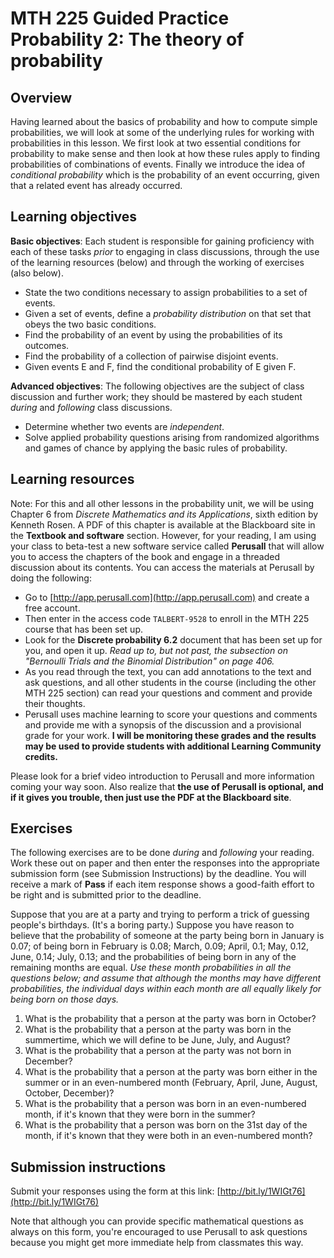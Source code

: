 # MTH 225 Guided Practice Probability 2: The theory of probability 

## Overview

Having learned about the basics of probability and how to compute simple probabilities, we will look at some of the underlying rules for working with probabilities in this lesson. We first look at two essential conditions for probability to make sense and then look at how these rules apply to finding probabilities of combinations of events. Finally we introduce the idea of _conditional probability_ which is the probability of an event occurring, given that a related event has already occurred. 

## Learning objectives

__Basic objectives__: Each student is responsible for gaining proficiency with each of these tasks _prior_ to engaging in class discussions, through the use of the learning resources (below) and through the working of exercises (also below). 

+ State the two conditions necessary to assign probabilities to a set of events. 
+ Given a set of events, define a _probability distribution_ on that set that obeys the two basic conditions.
+ Find the probability of an event by using the probabilities of its outcomes. 
+ Find the probability of a collection of pairwise disjoint events. 
+ Given events E and F, find the conditional probability of E given F. 

__Advanced objectives__: The following objectives are the subject of class discussion and further work; they should be mastered by each student _during_ and _following_ class discussions. 

+ Determine whether two events are _independent_. 
+ Solve applied probability questions arising from randomized algorithms and games of chance by applying the basic rules of probability. 

## Learning resources 

Note: For this and all other lessons in the probability unit, we will be using Chapter 6 from _Discrete Mathematics and its Applications_, sixth edition by Kenneth Rosen. A PDF of this chapter is available at the Blackboard site in the __Textbook and software__ section. However, for your reading, I am using your class to beta-test a new software service called __Perusall__ that will allow you to access the chapters of the book and engage in a threaded discussion about its contents. You can access the materials at Perusall by doing the following: 

+ Go to [http://app.perusall.com](http://app.perusall.com) and create a free account. 
+ Then enter in the access code `TALBERT-9528` to enroll in the MTH 225 course that has been set up. 
+ Look for the __Discrete probability 6.2__ document that has been set up for you, and open it up. _Read up to, but not past, the subsection on "Bernoulli Trials and the Binomial Distribution" on page 406._ 
+ As you read through the text, you can add annotations to the text and ask questions, and all other students in the course (including the other MTH 225 section) can read your questions and comment and provide their thoughts. 
+ Perusall uses machine learning to score your questions and comments and provide me with a synopsis of the discussion and a provisional grade for your work. __I will be monitoring these grades and the results may be used to provide students with additional Learning Community credits.__ 

Please look for a brief video introduction to Perusall and more information coming your way soon. Also realize that __the use of Perusall is optional, and if it gives you trouble, then just use the PDF at the Blackboard site__. 

## Exercises

The following exercises are to be done _during_ and _following_ your reading. Work these out on paper and then enter the responses into the appropriate submission form (see Submission Instructions) by the deadline. You will receive a mark of __Pass__ if each item response shows a good-faith effort to be right and is submitted prior to the deadline. 

Suppose that you are at a party and trying to perform a trick of guessing people's birthdays. (It's a boring party.) Suppose you have reason to believe that the probability of someone at the party being born in January is 0.07; of being born in February is 0.08; March, 0.09; April, 0.1; May, 0.12, June, 0.14; July, 0.13; and the probabilities of being born in any of the remaining months are equal. _Use these month probabilities in all the questions below; and assume that although the months may have different probabilities, the individual days within each month are all equally likely for being born on those days._

1. What is the probability that a person at the party was born in October? 
2. What is the probability that a person at the party was born in the summertime, which we will define to be June, July, and August? 
3. What is the probability that a person at the party was not born in December? 
4. What is the probability that a person at the party was born either in the summer or in an even-numbered month (February, April, June, August, October, December)? 
5. What is the probability that a person was born in an even-numbered month, if it's known that they were born in the summer? 
6. What is the probability that a person was born on the 31st day of the month, if it's known that they were both in an even-numbered month? 

## Submission instructions

Submit your responses using the form at this link: [http://bit.ly/1WIGt76](http://bit.ly/1WIGt76)

Note that although you can provide specific mathematical questions as always on this form, you're encouraged to use Perusall to ask questions because you might get more immediate help from classmates this way. 